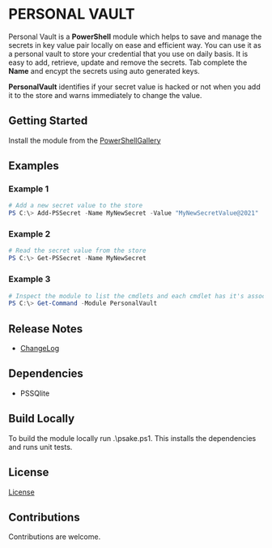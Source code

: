 # PERSONAL VAULT

Personal Vault is a **PowerShell** module which helps to save and manage the secrets in key value pair locally on ease and efficient way. You can use it as a personal vault to store your credential that you use on daily basis. It is easy to add, retrieve, update and remove the secrets. Tab complete the **Name** and encypt the secrets using auto generated keys. 

**PersonalVault** identifies if your secret value is hacked or not when you add it to the store and warns immediately to change the value.

## Getting Started

Install the module from the [PowerShellGallery](https://www.powershellgallery.com/packages/PersonalVault/0.1.0)

## Examples
### Example 1
```powershell
# Add a new secret value to the store
PS C:\> Add-PSSecret -Name MyNewSecret -Value "MyNewSecretValue@2021"
```

### Example 2
```powershell
# Read the secret value from the store
PS C:\> Get-PSSecret -Name MyNewSecret
```

### Example 3
```powershell
# Inspect the module to list the cmdlets and each cmdlet has it's associate help section.
PS C:\> Get-Command -Module PersonalVault
```

## Release Notes

- [ChangeLog](https://github.com/hkarthik7/PersonalVault/blob/master/CHANGELOG.md)

## Dependencies

- PSSQlite

## Build Locally

To build the module locally run .\psake.ps1. This installs the dependencies and runs unit tests.

## License

[License](https://github.com/hkarthik7/PersonalVault/blob/master/License)

## Contributions

Contributions are welcome.